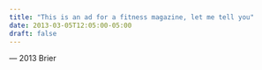 ```yaml
---
title: "This is an ad for a fitness magazine, let me tell you"
date: 2013-03-05T12:05:00-05:00
draft: false
---
```

— 2013 Brier
<!--more--> 


